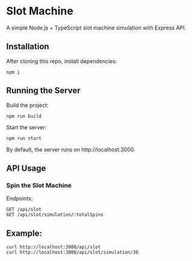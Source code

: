 # Slot Machine
A simple Node.js + TypeScript slot machine simulation with Express API.

## Installation
After cloning this repo, install dependencies:

```
npm i
```

## Running the Server
Build the project:
```
npm run build
```
Start the server:
```
npm run start
```

By default, the server runs on http://localhost:3000.

## API Usage
### Spin the Slot Machine

Endpoints:
```
GET /api/slot
GET /api/slot/simulation/:totalSpins
```

## Example:
```
curl http://localhost:3000/api/slot
curl http://localhost:3000/api/slot/simulation/30
```